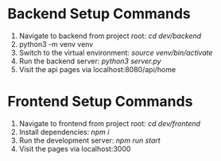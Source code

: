 # Backend Setup Commands
1. Navigate to backend from project root: *cd dev/backend*
2. python3 -m venv venv
3. Switch to the virtual environment: *source venv/bin/activate*
4. Run the backend server: *python3 server.py*
5. Visit the api pages via localhost:8080/api/home

# Frontend Setup Commands
1. Navigate to frontend from project root: *cd dev/frontend*
2. Install dependencies: *npm i*
3. Run the development server: *npm run start*
4. Visit the pages via localhost:3000
